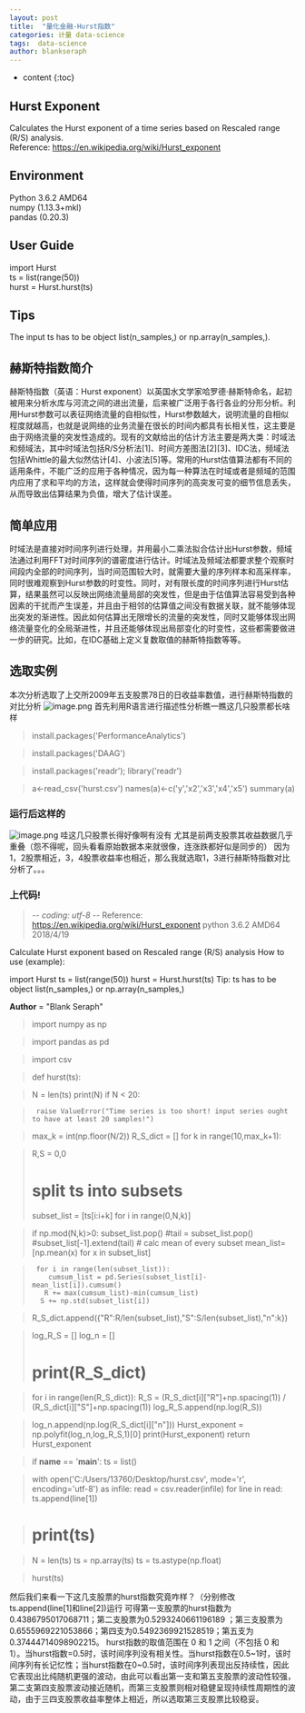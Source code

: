 ```yaml
---
layout: post
title:  "量化金融-Hurst指数"
categories: 计量 data-science
tags:  data-science 
author: blankseraph
---
```


* content
{:toc}


## Hurst Exponent
Calculates the Hurst exponent of a time series based on Rescaled range (R/S) analysis.  
Reference: https://en.wikipedia.org/wiki/Hurst_exponent 
## Environment  
Python 3.6.2 AMD64  
numpy (1.13.3+mkl)  
pandas (0.20.3)  
## User Guide  
import Hurst  
ts = list(range(50))  
hurst = Hurst.hurst(ts)
## Tips
The input ts has to be object list(n_samples,) or np.array(n_samples,).





















## 赫斯特指数简介
赫斯特指数（英语：Hurst exponent）以英国水文学家哈罗德·赫斯特命名，起初被用来分析水库与河流之间的进出流量，后来被广泛用于各行各业的分形分析。利用Hurst参数可以表征网络流量的自相似性，Hurst参数越大，说明流量的自相似程度就越高，也就是说网络的业务流量在很长的时间内都具有长相关性，这主要是由于网络流量的突发性造成的。现有的文献给出的估计方法主要是两大类：时域法和频域法，其中时域法包括R/S分析法[1]、时间方差图法[2][3]、IDC法，频域法包括Whittle的最大似然估计[4]、小波法[5]等。常用的Hurst估值算法都有不同的适用条件，不能广泛的应用于各种情况，因为每一种算法在时域或者是频域的范围内应用了求和平均的方法，这样就会使得时间序列的高突发可变的细节信息丢失，从而导致出估算结果为负值，增大了估计误差。

## 简单应用
时域法是直接对时间序列进行处理，并用最小二乘法拟合估计出Hurst参数，频域法通过利用FFT对时间序列的谱密度进行估计。时域法及频域法都要求整个观察时间段内全部的时间序列，当时间范围较大时，就需要大量的序列样本和高采样率，同时很难观察到Hurst参数的时变性。同时，对有限长度的时间序列进行Hurst估算，结果虽然可以反映出网络流量局部的突发性，但是由于估值算法容易受到各种因素的干扰而产生误差，并且由于相邻的估算值之间没有数据关联，就不能够体现出突发的渐进性。因此如何估算出无限增长的流量的突发性，同时又能够体现出网络流量变化的全局渐进性，并且还能够体现出局部变化的时变性，这些都需要做进一步的研究。比如，在IDC基础上定义复数取值的赫斯特指数等等。

## 选取实例
本次分析选取了上交所2009年五支股票78日的日收益率数值，进行赫斯特指数的对比分析
![image.png](https://i.loli.net/2019/10/19/JImzgMXVEZYlvNK.png)
首先利用R语言进行描述性分析瞧一瞧这几只股票都长啥样
>install.packages('PerformanceAnalytics')

>install.packages('DAAG')

>install.packages('readr'); library('readr')

>a<-read_csv('hurst.csv')
>names(a)<-c('y','x2','x3','x4','x5')
>summary(a)
### 运行后这样的
![image.png](https://i.loli.net/2019/10/19/MYZKuHEG5xy1WIR.png)
哇这几只股票长得好像啊有没有
尤其是前两支股票其收益数据几乎重叠（怨不得呢，回头看看原始数据本来就很像，连涨跌都好似是同步的）
因为1，2股票相近，3，4股票收益率也相近，那么我就选取1，3进行赫斯特指数对比分析了。。。

### 上代码!
 >-*- coding: utf-8 -*-
 Reference: https://en.wikipedia.org/wiki/Hurst_exponent
 python 3.6.2 AMD64
 2018/4/19

 Calculate Hurst exponent based on Rescaled range (R/S) analysis
 How to use (example):
 

 import Hurst 
 ts = list(range(50))
 hurst = Hurst.hurst(ts)
 Tip: ts has to be object list(n_samples,) or np.array(n_samples,)
 
 
 __Author__ = "Blank Seraph"

>import numpy as np

>import pandas as pd

>import  csv

>def hurst(ts):

>    N = len(ts)
>    print(N)
>   if N < 20:

>      raise ValueError("Time series is too short! input series ought to have at least 20 samples!")

>   max_k = int(np.floor(N/2))
>  R_S_dict = []
> for k in range(10,max_k+1):

>    R,S = 0,0
>   # split ts into subsets
>  subset_list = [ts[i:i+k] for i in range(0,N,k)]

> if np.mod(N,k)>0:
>    subset_list.pop()
>   #tail = subset_list.pop()
>  #subset_list[-1].extend(tail)
>        # calc mean of every subset
>       mean_list=[np.mean(x) for x in subset_list]

>      for i in range(len(subset_list)):
>         cumsum_list = pd.Series(subset_list[i]-mean_list[i]).cumsum()
>        R += max(cumsum_list)-min(cumsum_list)
>       S += np.std(subset_list[i])

>  R_S_dict.append({"R":R/len(subset_list),"S":S/len(subset_list),"n":k})

>    log_R_S = []
>   log_n = []
>  # print(R_S_dict)

> for i in range(len(R_S_dict)):
>    R_S = (R_S_dict[i]["R"]+np.spacing(1)) / (R_S_dict[i]["S"]+np.spacing(1))
>   log_R_S.append(np.log(R_S))

>  log_n.append(np.log(R_S_dict[i]["n"]))
>   Hurst_exponent = np.polyfit(log_n,log_R_S,1)[0]
>  print(Hurst_exponent)
> return Hurst_exponent

>if __name__ == '__main__':
> ts = list()

>with open('C:/Users/13760/Desktop/hurst.csv', mode='r', encoding='utf-8') as infile:
> read = csv.reader(infile)
>for line in read:
>   ts.append(line[1])

>  # print(ts)

>N = len(ts)
>ts = np.array(ts)
>ts = ts.astype(np.float)

>hurst(ts)

然后我们来看一下这几支股票的hurst指数究竟咋样？（分别修改ts.append(line[1]和line[2])运行
可得第一支股票的hurst指数为0.4386795017068711；第二支股票为0.5293240661196189
；第三支股票为0.6555969221053866；第四支为0.5492369921528519；第五支为0.37444714098902215。
hurst指数的取值范围在 0 和 1 之间（不包括 0 和 1）。当hurst指数=0.5时，该时间序列没有相关性。当hurst指数在0.5~1时，该时间序列有长记忆性；当hurst指数在0~0.5时，该时间序列表现出反持续性，因此它表现出比纯随机更强的波动，由此可以看出第一支和第五支股票的波动性较强，第二支第四支股票波动接近随机，而第三支股票则相对稳健呈现持续性周期性的波动，由于三四支股票收益率整体上相近，所以选取第三支股票比较稳妥。
